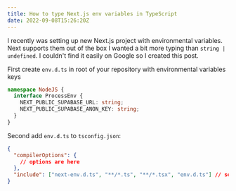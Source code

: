 ```yaml
---
title: How to type Next.js env variables in TypeScript
date: 2022-09-08T15:26:20Z
---
```


I recently was setting up new Next.js project with environmental variables. Next supports them out of the box I wanted a bit more typing than `string | undefined`. I couldn't find it easily on Google so I created this post.

First create `env.d.ts` in root of your repository with environmental variables keys

```ts
namespace NodeJS {
  interface ProcessEnv {
    NEXT_PUBLIC_SUPABASE_URL: string;
    NEXT_PUBLIC_SUPABASE_ANON_KEY: string;
  }
}
```

Second add `env.d.ts` to `tsconfig.json`:

```json
{
  "compilerOptions": {
    // options are here
  },
  "include": ["next-env.d.ts", "**/*.ts", "**/*.tsx", "env.d.ts"] // see the last entry in array
}
```
